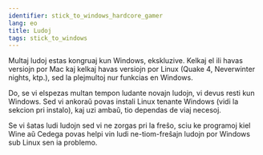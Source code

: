 ```yaml
---
identifier: stick_to_windows_hardcore_gamer
lang: eo
title: Ludoj
tags: stick_to_windows
---
```


Multaj ludoj estas kongruaj kun Windows, ekskluzive. Kelkaj el ili havas versiojn por Mac kaj kelkaj havas versiojn por Linux (Quake 4, Neverwinter nights, ktp.), sed la plejmultoj nur funkcias en Windows.

Do, se vi elspezas multan tempon ludante novajn ludojn, vi devus resti kun Windows. Sed vi ankoraŭ povas instali Linux tenante Windows (vidi la sekcion pri instalo), kaj uzi ambaŭ, tio dependas de viaj necesoj.

Se vi ŝatas ludi ludojn sed vi ne zorgas pri la freŝo, sciu ke programoj kiel Wine aŭ Cedega povas helpi vin ludi ne-tiom-freŝajn ludojn por Windows sub Linux sen ia problemo.

